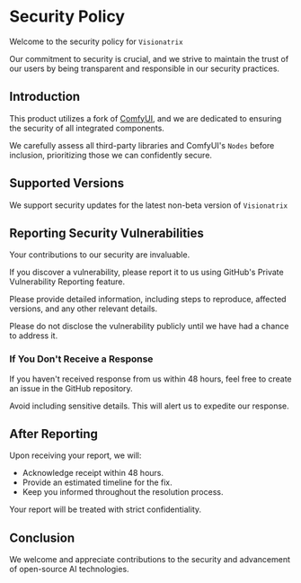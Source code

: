 # Security Policy

Welcome to the security policy for `Visionatrix`

Our commitment to security is crucial, and we strive to maintain the trust of our users by being transparent and responsible in our security practices.

## Introduction

This product utilizes a fork of [ComfyUI](https://github.com/visionatrix/ComfyUI), and we are dedicated to ensuring the security of all integrated components.

We carefully assess all third-party libraries and ComfyUI's `Nodes` before inclusion, prioritizing those we can confidently secure.

## Supported Versions

We support security updates for the latest non-beta version of `Visionatrix`

## Reporting Security Vulnerabilities

Your contributions to our security are invaluable. 

If you discover a vulnerability, please report it to us using GitHub's Private Vulnerability Reporting feature.

Please provide detailed information, including steps to reproduce, affected versions, and any other relevant details.

Please do not disclose the vulnerability publicly until we have had a chance to address it.

### If You Don't Receive a Response

If you haven't received response from us within 48 hours, feel free to create an issue in the GitHub repository.

Avoid including sensitive details. This will alert us to expedite our response.

## After Reporting

Upon receiving your report, we will:
- Acknowledge receipt within 48 hours.
- Provide an estimated timeline for the fix.
- Keep you informed throughout the resolution process.

Your report will be treated with strict confidentiality.

## Conclusion

We welcome and appreciate contributions to the security and advancement of open-source AI technologies.
